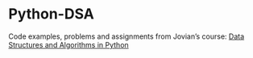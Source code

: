 # Python-DSA
Code examples, problems and assignments from Jovian’s course: [Data Structures and Algorithms in Python](https://jovian.ai/learn/data-structures-and-algorithms-in-python)
